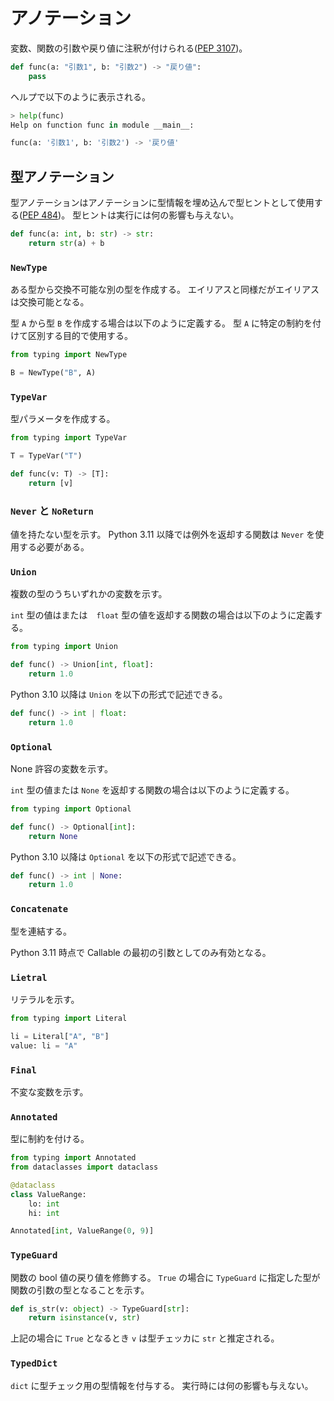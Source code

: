 # アノテーション

変数、関数の引数や戻り値に注釈が付けられる([PEP 3107](https://peps.python.org/pep-3107/))。

```python
def func(a: "引数1", b: "引数2") -> "戻り値":
    pass
```

ヘルプで以下のように表示される。

```python
> help(func)
Help on function func in module __main__:

func(a: '引数1', b: '引数2') -> '戻り値'
```

## 型アノテーション

型アノテーションはアノテーションに型情報を埋め込んで型ヒントとして使用する([PEP 484](https://peps.python.org/pep-0484/))。
型ヒントは実行には何の影響も与えない。

```python
def func(a: int, b: str) -> str:
    return str(a) + b
```

### `NewType`

ある型から交換不可能な別の型を作成する。
エイリアスと同様だがエイリアスは交換可能となる。

型 `A` から型 `B` を作成する場合は以下のように定義する。
型 `A` に特定の制約を付けて区別する目的で使用する。

```python
from typing import NewType

B = NewType("B", A)
```

### `TypeVar`

型パラメータを作成する。

```python
from typing import TypeVar

T = TypeVar("T")

def func(v: T) -> [T]:
    return [v]
```

### `Never` と `NoReturn`

値を持たない型を示す。
Python 3.11 以降では例外を返却する関数は `Never` を使用する必要がある。

### `Union`

複数の型のうちいずれかの変数を示す。

`int` 型の値はまたは　`float` 型の値を返却する関数の場合は以下のように定義する。

```python
from typing import Union

def func() -> Union[int, float]:
    return 1.0
```

Python 3.10 以降は `Union` を以下の形式で記述できる。

```python
def func() -> int | float:
    return 1.0
```

### `Optional`

None 許容の変数を示す。

`int` 型の値または `None` を返却する関数の場合は以下のように定義する。

```python
from typing import Optional

def func() -> Optional[int]:
    return None
```

Python 3.10 以降は `Optional` を以下の形式で記述できる。

```python
def func() -> int | None:
    return 1.0
```

### `Concatenate`

型を連結する。

Python 3.11 時点で Callable の最初の引数としてのみ有効となる。

### `Lietral`

リテラルを示す。

```python
from typing import Literal

li = Literal["A", "B"]
value: li = "A"
```

### `Final`

不変な変数を示す。

### `Annotated`

型に制約を付ける。

```python
from typing import Annotated
from dataclasses import dataclass

@dataclass
class ValueRange:
    lo: int
    hi: int

Annotated[int, ValueRange(0, 9)]
```

### `TypeGuard`

関数の bool 値の戻り値を修飾する。
`True` の場合に `TypeGuard` に指定した型が関数の引数の型となることを示す。

```python
def is_str(v: object) -> TypeGuard[str]:
    return isinstance(v, str)
```

上記の場合に `True` となるとき `v` は型チェッカに `str` と推定される。

### `TypedDict`

`dict` に型チェック用の型情報を付与する。
実行時には何の影響も与えない。
